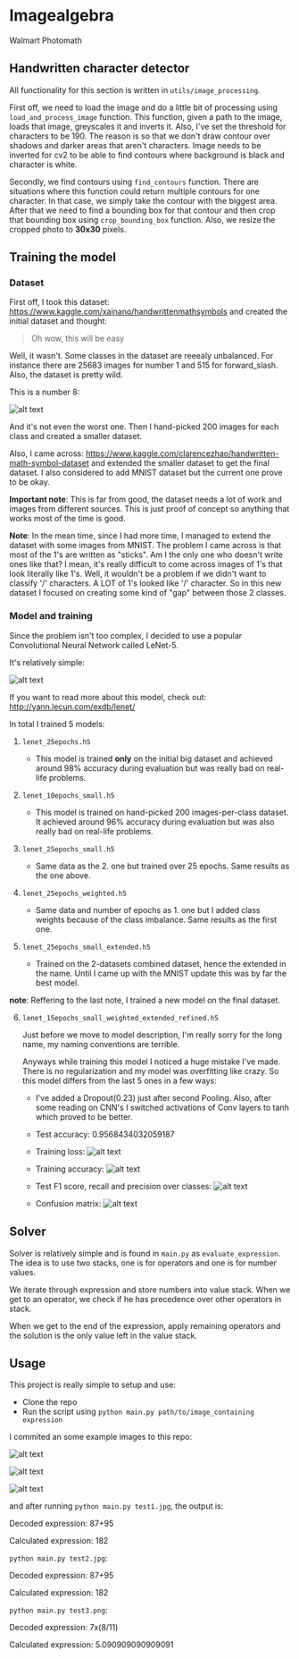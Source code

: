 # Imagealgebra

Walmart Photomath

## Handwritten character detector

All functionality for this section is written in `utils/image_processing`.

First off, we need to load the image and do a little bit of processing using `load_and_process_image` function.
This function, given a path to the image, loads that image, greyscales it and inverts it.
Also, I've set the threshold for characters to be 190. The reason is so that we don't draw contour over shadows and darker areas that aren't characters.
Image needs to be inverted for cv2 to be able to find contours where background is black and character is white.

Secondly, we find contours using `find_contours` function.
There are situations where this function could return multiple contours for one character. In that case, we simply take the contour with the biggest area.
After that we need to find a bounding box for that contour and then crop that bounding box using `crop_bounding_box` function.
Also, we resize the cropped photo to **30x30** pixels.

## Training the model

### Dataset

First off, I took this dataset: https://www.kaggle.com/xainano/handwrittenmathsymbols and created the initial dataset and thought:

> Oh wow, this will be easy

Well, it wasn't. Some classes in the dataset are reeealy unbalanced. For instance there are 25683 images for number 1 and 515 for forward_slash.
Also, the dataset is pretty wild.

This is a number 8:

![alt text](https://github.com/DominikSpiljak/Imagealgebra/blob/main/readme_images/8_15575.jpg?raw=true)

And it's not even the worst one.
Then I hand-picked 200 images for each class and created a smaller dataset.

Also, I came across: https://www.kaggle.com/clarencezhao/handwritten-math-symbol-dataset and extended the smaller dataset to get the final dataset.
I also considered to add MNIST dataset but the current one prove to be okay.

**Important note**: This is far from good, the dataset needs a lot of work and images from different sources. This is just proof of concept so anything that works most of the time is good.

**Note**: In the mean time, since I had more time, I managed to extend the dataset with some images from MNIST. The problem I came across is that most of the 1's are written as "sticks". Am I the only one who doesn't write ones like that? I mean, it's really difficult to come across images of 1's that look literally like 1's. Well, it wouldn't be a problem if we didn't want to classify '/' characters. A LOT of 1's looked like '/' character. So in this new dataset I focused on creating some kind of "gap" between those 2 classes.

### Model and training

Since the problem isn't too complex, I decided to use a popular Convolutional Neural Network called LeNet-5.

It's relatively simple:

![alt text](https://github.com/DominikSpiljak/Imagealgebra/blob/main/readme_images/model.png?raw=true)

If you want to read more about this model, check out: http://yann.lecun.com/exdb/lenet/

In total I trained 5 models:

1. `lenet_25epochs.h5`

   - This model is trained **only** on the initial big dataset and achieved around 98% accuracy during evaluation but was really bad on real-life problems.

2. `lenet_10epochs_small.h5`

   - This model is trained on hand-picked 200 images-per-class dataset. It achieved around 96% accuracy during evaluation but was also really bad on real-life problems.

3. `lenet_25epochs_small.h5`

   - Same data as the 2. one but trained over 25 epochs. Same results as the one above.

4. `lenet_25epochs_weighted.h5`

   - Same data and number of epochs as 1. one but I added class weights because of the class imbalance. Same results as the first one.

5. `lenet_25epochs_small_extended.h5`
   - Trained on the 2-datasets combined dataset, hence the extended in the name. Until I came up with the MNIST update this was by far the best model.

**note**: Reffering to the last note, I trained a new model on the final dataset.

6. `lenet_15epochs_small_weighted_extended_refined.h5`

   Just before we move to model description, I'm really sorry for the long name, my naming conventions are terrible.

   Anyways while training this model I noticed a huge mistake I've made. There is no regularization and my model was overfitting like crazy.
   So this model differs from the last 5 ones in a few ways:

   - I've added a Dropout(0.23) just after second Pooling. Also, after some reading on CNN's I switched activations of Conv layers to tanh which proved to be better.

   - Test accuracy: 0.9568434032059187
   - Training loss:
     ![alt text](https://github.com/DominikSpiljak/Imagealgebra/blob/main/readme_images/loss.png?raw=true)
   - Training accuracy:
     ![alt text](https://github.com/DominikSpiljak/Imagealgebra/blob/main/readme_images/accuracy.png?raw=true)
   - Test F1 score, recall and precision over classes:
     ![alt text](https://github.com/DominikSpiljak/Imagealgebra/blob/main/readme_images/f1_prec_rec.png?raw=true)
   - Confusion matrix:
     ![alt text](https://github.com/DominikSpiljak/Imagealgebra/blob/main/readme_images/cm.png?raw=true)

## Solver

Solver is relatively simple and is found in `main.py` as `evaluate_expression`.
The idea is to use two stacks, one is for operators and one is for number values.

We iterate through expression and store numbers into value stack.
When we get to an operator, we check if he has precedence over other operators in stack.

When we get to the end of the expression, apply remaining operators and the solution is the only value left in the value stack.

## Usage

This project is really simple to setup and use:

- Clone the repo
- Run the script using `python main.py path/to/image_containing expression`

I commited an some example images to this repo:

![alt text](https://github.com/DominikSpiljak/Imagealgebra/blob/main/test1.jpg?raw=true)

![alt text](https://github.com/DominikSpiljak/Imagealgebra/blob/main/test2.jpg?raw=true)

![alt text](https://github.com/DominikSpiljak/Imagealgebra/blob/main/test3.jpg?raw=true)

and after running `python main.py test1.jpg`, the output is:

Decoded expression: 87+95

Calculated expression: 182

`python main.py test2.jpg`:

Decoded expression: 87+95

Calculated expression: 182

`python main.py test3.png`:

Decoded expression: 7x(8/11)

Calculated expression: 5.090909090909091
